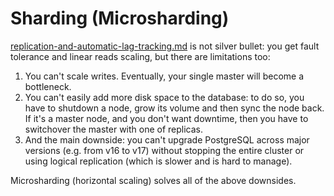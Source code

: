 # Sharding (Microsharding)

[replication-and-automatic-lag-tracking.md](replication-and-automatic-lag-tracking.md "mention") is not silver bullet: you get fault tolerance and linear reads scaling, but there are limitations too:

1. You can't scale writes. Eventually, your single master will become a bottleneck.
2. You can't easily add more disk space to the database: to do so, you have to shutdown a node, grow its volume and then sync the node back. If it's a master node, and you don't want downtime, then you have to switchover the master with one of replicas.
3. And the main downside: you can't upgrade PostgreSQL across major versions (e.g. from v16 to v17) without stopping the entire cluster or using logical replication (which is slower and is hard to manage).

Microsharding (horizontal scaling) solves all of the above downsides.
